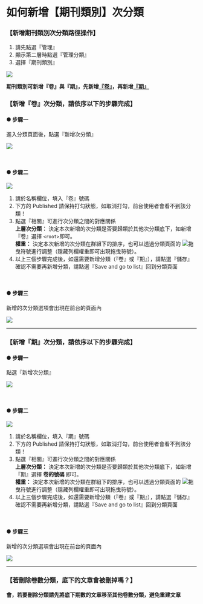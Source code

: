 # 如何新增【期刊類別】次分類

### 【新增期刊類別次分類路徑操作】

1. 請先點選『管理』
2. 顯示第二層時點選『管理分類』
3. 選擇『期刊類別』

![](/_image/manage/taxonomy.png)

**期刊類別可新增『卷』與『期』，先新增[『卷』](3-2-b-manage-taxonomy-issue_number?id=【新增『卷』次分類，請依序以下的步驟完成】)，再新增[『期』](3-2-b-manage-taxonomy-issue_number?id=【新增『期』次分類，請依序以下的步驟完成】)**

### 【新增『卷』次分類，請依序以下的步驟完成】

#### ● 步驟一

進入分類頁面後，點選『新增次分類』

![](/_image/manage/taxonomy-create-issue.png)

</br>

#### ● 步驟二
![](/_image/manage/taxonomy-create-issue-page1.png)

1. 請於名稱欄位，填入『卷』號碼
2. 下方的 Published 請保持打勾狀態，如取消打勾，前台使用者會看不到該分類！
3. 點選『相關』可進行次分類之間的對應關係  
   **上層次分類：** 決定本次新增的次分類是否要歸類於其他次分類底下，如新增『卷』選擇 `<root>`即可。  
   **權重：** 決定本次新增的次分類在群組下的排序，也可以透過分類頁面的 ![](/_image/manage/taxonomy-create-icon.png)拖曳符號進行調整（隱藏列欄權重即可出現拖曳符號）。
4. 以上三個步驟完成後，如還需要新增分類（『卷』或『期』），請點選『儲存』  
   確認不需要再新增分類，請點選『Save and go to list』回到分類頁面

</br>

#### ● 步驟三 
  
新增的次分類選項會出現在前台的頁面內

![](/_image/manage/taxonomy-create-issue-f.png)

----

### 【新增『期』次分類，請依序以下的步驟完成】

#### ● 步驟一

點選『新增次分類』

![](/_image/manage/taxonomy-create-issue.png)

</br>

#### ● 步驟二 
![](/_image/manage/taxonomy-create-issue-page2.png)

1. 請於名稱欄位，填入『期』號碼
2. 下方的 Published 請保持打勾狀態，如取消打勾，前台使用者會看不到該分類！
3. 點選『相關』可進行次分類之間的對應關係  
   **上層次分類：** 決定本次新增的次分類是否要歸類於其他次分類底下，如新增『期』選擇 **卷的號碼** 即可。  
   **權重：** 決定本次新增的次分類在群組下的排序，也可以透過分類頁面的 ![](/_image/manage/taxonomy-create-icon.png)拖曳符號進行調整（隱藏列欄權重即可出現拖曳符號）。
4. 以上三個步驟完成後，如還需要新增分類（『卷』或『期』），請點選『儲存』  
   確認不需要再新增分類，請點選『Save and go to list』回到分類頁面


</br>

#### ● 步驟三

新增的次分類選項會出現在前台的頁面內

![](/_image/manage/taxonomy-create-issue-f.png)

---
### 【若刪除卷數分類，底下的文章會被刪掉嗎？】
**會，若要刪除分類請先將底下期數的文章移至其他卷數分類，避免重建文章**